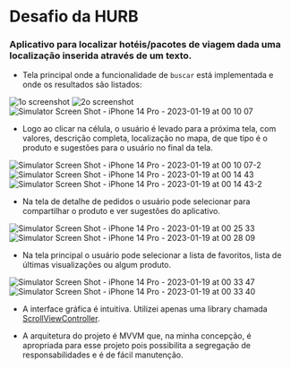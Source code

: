 # Desafio da HURB

### Aplicativo para localizar hotéis/pacotes de viagem dada uma localização inserida através de um texto.

* Tela principal onde a funcionalidade de `buscar` está implementada e onde os resultados são listados:


![1o screenshot](https://user-images.githubusercontent.com/99778212/213345213-095ba1ca-d9ff-4872-a27c-5280792b1d69.png)
![2o screenshot](https://user-images.githubusercontent.com/99778212/213346244-fa611d70-33fc-4f25-a4d3-7bf5c213b9c7.png)
![Simulator Screen Shot - iPhone 14 Pro - 2023-01-19 at 00 10 07](https://user-images.githubusercontent.com/99778212/213346860-20a8ec32-3be6-4616-bd48-90e22726f9f5.png)

* Logo ao clicar na célula, o usuário é levado para a próxima tela, com valores, descrição completa, localização no mapa, de que tipo é o produto e sugestões para o usuário no final da tela.


![Simulator Screen Shot - iPhone 14 Pro - 2023-01-19 at 00 10 07-2](https://user-images.githubusercontent.com/99778212/213347172-6d971537-3c2a-4363-9d4d-1c28174c095b.png)
![Simulator Screen Shot - iPhone 14 Pro - 2023-01-19 at 00 14 43](https://user-images.githubusercontent.com/99778212/213347309-75a88093-33bc-4eb4-98c1-ef4f63c77622.png)
![Simulator Screen Shot - iPhone 14 Pro - 2023-01-19 at 00 14 43-2](https://user-images.githubusercontent.com/99778212/213347961-6748e496-3054-4de8-9333-49ef157c6062.png)

* Na tela de detalhe de pedidos o usuário pode selecionar para compartilhar o produto e ver sugestões do aplicativo.

![Simulator Screen Shot - iPhone 14 Pro - 2023-01-19 at 00 25 33](https://user-images.githubusercontent.com/99778212/213349215-75e810d4-1522-41f2-b15e-0cc1b27554ce.png)
![Simulator Screen Shot - iPhone 14 Pro - 2023-01-19 at 00 28 09](https://user-images.githubusercontent.com/99778212/213349237-76b5bc09-ab07-4b66-be97-60cf1e18656c.png)

* Na tela principal o usuário pode selecionar a lista de favoritos, lista de últimas visualizações ou algum produto.

![Simulator Screen Shot - iPhone 14 Pro - 2023-01-19 at 00 33 47](https://user-images.githubusercontent.com/99778212/213349601-4dc31df1-86f9-4a4c-a759-d3c17a18468f.png)
![Simulator Screen Shot - iPhone 14 Pro - 2023-01-19 at 00 33 40](https://user-images.githubusercontent.com/99778212/213349609-be0fc9f4-7797-4a23-a0ca-9cf8e2137b0d.png)


* A interface gráfica é intuitiva. Utilizei apenas uma library chamada [ScrollViewController](https://github.com/darrarski/ScrollViewController).

* A arquitetura do projeto é MVVM que, na minha concepção, é apropriada para esse projeto pois possibilita a segregação de responsabilidades e é de fácil manutenção.
